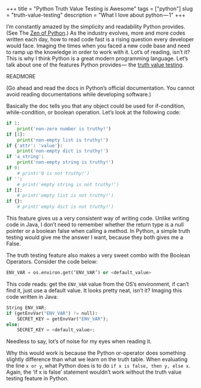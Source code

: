 +++
title = "Python Truth Value Testing is Awesome"
tags = ["python"]
slug = "truth-value-testing"
description = "What I love about python — 1"
+++

I’m constantly amazed by the simplicity and readability Python provides.
(See The [Zen of Python](https://www.python.org/dev/peps/pep-0020/).)
As the industry evolves, more and more codes written each day,
how to read code fast is a rising question every developer would face.
Imaging the times when you faced a new code base and need to ramp up the knowledge in
order to work with it. Lot’s of reading, isn’t it? This is why I think Python is a great
modern programming language. Let’s talk about one of the features Python provides —
the [truth value testing](https://docs.python.org/3.5/library/stdtypes.html#truth-value-testing).

READMORE

(Go ahead and read the docs in Python’s official documentation.
You cannot avoid reading documentations while developing software.)

Basically the doc tells you that any object could be used for if-condition,
while-condition, or boolean operation. Let’s look at the following code:

```python
if 1:
    print('non-zero number is truthy!')
if [1]:
    print('non-empty list is truthy!')
if {'attr': 'value'}:
    print('non-empty dict is truthy!')
if 'a_string':
    print('non-empty string is truthy!')
if 0:
    # print('0 is not truthy!')
if '':
    # print('empty string is not truthy!')
if []:
    # print('empty list is not truthy!')
if {}:
    # print('empty dict is not truthy!')
```

This feature gives us a very consistent way of writing code. Unlike writing code in Java,
I don’t need to remember whether the return type is a null pointer or a boolean false when
calling a method. In Python, a simple truth testing would give me the answer I want,
because they both gives me a False.

The truth testing feature also makes a very sweet combo with the Boolean Operators. Consider the code below:

```python
ENV_VAR = os.environ.get(‘ENV_VAR’) or <default_value>
```

This code reads: get the `ENV_VAR` value from the OS’s environment, if can’t find it,
just use a default value. It looks pretty neat, isn’t it? Imaging this code written in Java:

```python
String ENV_VAR;
if (getEnvVar("ENV_VAR") != null):
    SECRET_KEY = getEnvVar("ENV_VAR");
else:
    SECRET_KEY = <default_value>;
```

Needless to say, lot’s of noise for my eyes when reading it.

Why this would work is because the Python or-operator does something slightly difference
than what we learn on the truth table. When evaluating the line `x or y`, what Python does is
to do `if x is false, then y, else x`. Again, the ‘if x is false’ statement wouldn’t work
without the truth value testing feature in Python.

